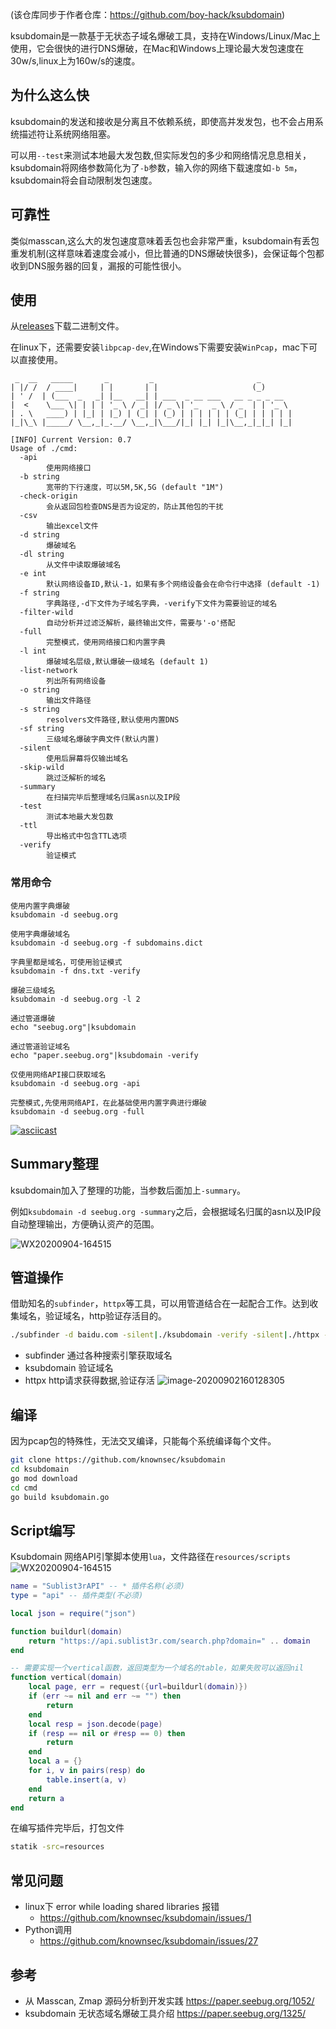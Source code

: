 (该仓库同步于作者仓库：<https://github.com/boy-hack/ksubdomain>)

ksubdomain是一款基于无状态子域名爆破工具，支持在Windows/Linux/Mac上使用，它会很快的进行DNS爆破，在Mac和Windows上理论最大发包速度在30w/s,linux上为160w/s的速度。
## 为什么这么快
ksubdomain的发送和接收是分离且不依赖系统，即使高并发发包，也不会占用系统描述符让系统网络阻塞。

可以用`--test`来测试本地最大发包数,但实际发包的多少和网络情况息息相关，ksubdomain将网络参数简化为了`-b`参数，输入你的网络下载速度如`-b 5m`，ksubdomain将会自动限制发包速度。
## 可靠性
类似masscan,这么大的发包速度意味着丢包也会非常严重，ksubdomain有丢包重发机制(这样意味着速度会减小，但比普通的DNS爆破快很多)，会保证每个包都收到DNS服务器的回复，漏报的可能性很小。

## 使用
从[releases](https://github.com/knownsec/ksubdomain/releases "releases")下载二进制文件。 

在linux下，还需要安装`libpcap-dev`,在Windows下需要安装`WinPcap`，mac下可以直接使用。
```
 _  __   _____       _         _                       _
| |/ /  / ____|     | |       | |                     (_)
| ' /  | (___  _   _| |__   __| | ___  _ __ ___   __ _ _ _ __
|  <    \___ \| | | | '_ \ / _| |/ _ \| '_   _ \ / _  | | '_ \
| . \   ____) | |_| | |_) | (_| | (_) | | | | | | (_| | | | | |
|_|\_\ |_____/ \__,_|_.__/ \__,_|\___/|_| |_| |_|\__,_|_|_| |_|

[INFO] Current Version: 0.7
Usage of ./cmd:
  -api
        使用网络接口
  -b string
        宽带的下行速度，可以5M,5K,5G (default "1M")
  -check-origin
        会从返回包检查DNS是否为设定的，防止其他包的干扰
  -csv
        输出excel文件
  -d string
        爆破域名
  -dl string
        从文件中读取爆破域名
  -e int
        默认网络设备ID,默认-1，如果有多个网络设备会在命令行中选择 (default -1)
  -f string
        字典路径,-d下文件为子域名字典，-verify下文件为需要验证的域名
  -filter-wild
        自动分析并过滤泛解析，最终输出文件，需要与'-o'搭配
  -full
        完整模式，使用网络接口和内置字典
  -l int
        爆破域名层级,默认爆破一级域名 (default 1)
  -list-network
        列出所有网络设备
  -o string
        输出文件路径
  -s string
        resolvers文件路径,默认使用内置DNS
  -sf string
        三级域名爆破字典文件(默认内置)
  -silent
        使用后屏幕将仅输出域名
  -skip-wild
        跳过泛解析的域名
  -summary
        在扫描完毕后整理域名归属asn以及IP段
  -test
        测试本地最大发包数
  -ttl
        导出格式中包含TTL选项
  -verify
        验证模式

```
### 常用命令
```
使用内置字典爆破
ksubdomain -d seebug.org

使用字典爆破域名
ksubdomain -d seebug.org -f subdomains.dict

字典里都是域名，可使用验证模式
ksubdomain -f dns.txt -verify

爆破三级域名
ksubdomain -d seebug.org -l 2

通过管道爆破
echo "seebug.org"|ksubdomain

通过管道验证域名
echo "paper.seebug.org"|ksubdomain -verify

仅使用网络API接口获取域名
ksubdomain -d seebug.org -api

完整模式,先使用网络API，在此基础使用内置字典进行爆破
ksubdomain -d seebug.org -full
```
[![asciicast](https://asciinema.org/a/356138.svg)](https://asciinema.org/a/356138)
## Summary整理
ksubdomain加入了整理的功能，当参数后面加上`-summary`。

例如`ksubdomain -d seebug.org -summary`之后，会根据域名归属的asn以及IP段自动整理输出，方便确认资产的范围。

![WX20200904-164515](./images/WX20200904-164515.png)


## 管道操作
借助知名的`subfinder`，`httpx`等工具，可以用管道结合在一起配合工作。达到收集域名，验证域名，http验证存活目的。
```bash
./subfinder -d baidu.com -silent|./ksubdomain -verify -silent|./httpx -title -content-length -status-code
```
- subfinder 通过各种搜索引擎获取域名
- ksubdomain 验证域名
- httpx http请求获得数据,验证存活
![image-20200902160128305](./images/image-20200902160128305.png)

## 编译
因为pcap包的特殊性，无法交叉编译，只能每个系统编译每个文件。
```bash
git clone https://github.com/knownsec/ksubdomain
cd ksubdomain
go mod download
cd cmd
go build ksubdomain.go
```

## Script编写
Ksubdomain 网络API引擎脚本使用`lua`，文件路径在`resources/scripts`  
![WX20200904-164515](./images/WX20210112-175029.png)
```lua 
name = "Sublist3rAPI" -- * 插件名称(必须)
type = "api" -- 插件类型(不必须)

local json = require("json")

function buildurl(domain)
    return "https://api.sublist3r.com/search.php?domain=" .. domain
end

-- 需要实现一个vertical函数，返回类型为一个域名的table，如果失败可以返回nil
function vertical(domain)
    local page, err = request({url=buildurl(domain)})
    if (err ~= nil and err ~= "") then
        return
    end
    local resp = json.decode(page)
    if (resp == nil or #resp == 0) then
        return
    end
    local a = {}
    for i, v in pairs(resp) do
        table.insert(a, v)
    end
    return a
end
```
在编写插件完毕后，打包文件
```bash
statik -src=resources
```
## 常见问题
- linux下 error while loading shared libraries 报错
  - https://github.com/knownsec/ksubdomain/issues/1
- Python调用
  - https://github.com/knownsec/ksubdomain/issues/27
## 参考
- 从 Masscan, Zmap 源码分析到开发实践 <https://paper.seebug.org/1052/>
- ksubdomain 无状态域名爆破工具介绍 <https://paper.seebug.org/1325/>
